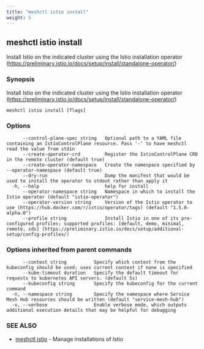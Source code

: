 ```yaml
---
title: "meshctl istio install"
weight: 5
---
```

## meshctl istio install

Install Istio on the indicated cluster using the Istio installation operator (https://preliminary.istio.io/docs/setup/install/standalone-operator/)

### Synopsis

Install Istio on the indicated cluster using the Istio installation operator (https://preliminary.istio.io/docs/setup/install/standalone-operator/)

```
meshctl istio install [flags]
```

### Options

```
      --control-plane-spec string   Optional path to a YAML file containing an IstioControlPlane resource. Pass '-' to have meshctl read the value from stdin
      --create-operator-crd         Register the IstioControlPlane CRD in the remote cluster (default true)
      --create-operator-namespace   Create the namespace specified by --operator-namespace (default true)
      --dry-run                     Dump the manifest that would be used to install the operator to stdout rather than apply it
  -h, --help                        help for install
      --operator-namespace string   Namespace in which to install the Istio operator (default "istio-operator")
      --operator-version string     Version of the Istio operator to use (https://hub.docker.com/r/istio/operator/tags) (default "1.5.0-alpha.0")
      --profile string              Install Istio in one of its pre-configured profiles; supported profiles: [default, demo, minimal, remote, sds] (https://preliminary.istio.io/docs/setup/additional-setup/config-profiles/)
```

### Options inherited from parent commands

```
      --context string          Specify which context from the kubeconfig should be used; uses current context if none is specified
      --kube-timeout duration   Specify the default timeout for requests to kubernetes API servers. (default 5s)
      --kubeconfig string       Specify the kubeconfig for the current command
  -n, --namespace string        Specify the namespace where Service Mesh Hub resources should be written (default "service-mesh-hub")
  -v, --verbose                 Enable verbose mode, which outputs additional execution details that may be helpful for debugging
```

### SEE ALSO

* [meshctl istio](../meshctl_istio)	 - Manage installations of Istio


